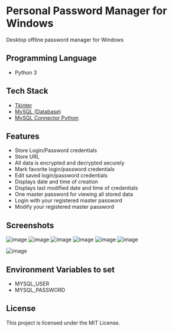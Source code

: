 # Personal Password Manager for Windows
Desktop offline password manager for Windows

## Programming Language
- Python 3
## Tech Stack
- <a href="https://docs.python.org/3/library/tk.html">Tkinter</a>
- <a href="https://www.mysql.com/">MySQL (Database)</a>
- <a href="https://dev.mysql.com/doc/connector-python/en/">MySQL Connector Python</a>
## Features
- Store Login/Password credentials
- Store URL
- All data is encrypted and decrypted securely
- Mark favorite login/password credentials
- Edit saved login/password credentials
- Displays date and time of creation
- Displays last modified date and time of credentials
- One master password for viewing all stored data
- Login with your registered master password
- Modify your registered master password
## Screenshots
![image](https://github.com/reshmaharidhas/personal-password-manager/assets/37250413/7c77f791-9f9e-4ef3-86f2-50ca9e825bb4)
![image](https://github.com/reshmaharidhas/personal-password-manager/assets/37250413/ad9d2da0-ca27-4510-9f80-ddda6143a22a)
![image](https://github.com/reshmaharidhas/personal-password-manager/assets/37250413/29a99b9a-db58-4c8c-b976-a40e9a21d14f)
![image](https://github.com/reshmaharidhas/personal-password-manager/assets/37250413/773af148-a6de-4980-ab26-61dadfba1195)
![image](https://github.com/reshmaharidhas/personal-password-manager/assets/37250413/4abb6d9f-e8b1-4dfb-a659-5e004ed18aea)
![image](https://github.com/reshmaharidhas/personal-password-manager/assets/37250413/a7dc2a83-ec8b-4735-89e1-f7e79b3acf3e)

![image](https://github.com/reshmaharidhas/personal-password-manager/assets/37250413/69277522-ab3e-4136-a83b-de15ce0e1d7e)

## Environment Variables to set 
- MYSQL_USER
- MYSQL_PASSWORD
## License
This project is licensed under the MIT License.
